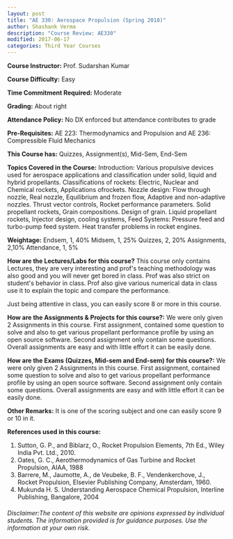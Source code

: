 ```yaml
---
layout: post
title: "AE 330: Aerospace Propulsion (Spring 2018)"
author: Shashank Verma
description: "Course Review: AE330"
modified: 2017-06-17
categories: Third Year Courses
---
```


**Course Instructor:** Prof. Sudarshan Kumar

**Course Difficulty:** Easy

**Time Commitment Required:** Moderate

**Grading:** About right

**Attendance Policy:** No DX enforced but attendance contributes to grade

**Pre-Requisites:** AE 223: Thermodynamics and Propulsion and AE 236: Compressible Fluid Mechanics

**This Course has:** Quizzes, Assignment(s), Mid-Sem, End-Sem

**Topics Covered in the Course:**
Introduction: Various propulsive devices used for aerospace applications and classification under solid, liquid and hybrid propellants.
Classifications of rockets: Electric, Nuclear and Chemical rockets, Applications ofrockets.
Nozzle design: Flow through nozzle, Real nozzle, Equilibrium and frozen flow, Adaptive and non-adaptive nozzles. Thrust vector controls, Rocket performance parameters.
Solid propellant rockets, Grain compositions. Design of grain.
Liquid propellant rockets, Injector design, cooling systems, Feed Systems: Pressure feed and turbo-pump feed system.
Heat transfer problems in rocket engines.

**Weightage:**
Endsem, 1, 40%                                                                       Midsem, 1, 25%                                                                               Quizzes, 2, 20%                                                                            Assignments, 2,10%                                                           Attendance, 1, 5%

**How are the Lectures/Labs for this course?**
This course only contains Lectures, they are very interesting and prof's teaching methodology was also good and you will never get bored in class. Prof was also strict on student's behavior in class. Prof also give various numerical data in class use it to explain the topic and compare the performance. 

Just being attentive in class, you can easily score 8 or more in this course. 

**How are the Assignments & Projects for this course?:**
We were only given 2 Assignments in this course. First assignment, contained some question to solve and also to get various propellant performance profile by using an open source software. Second assignment only contain some questions. 
Overall assignments are easy and with little effort it can be easily done.

**How are the Exams (Quizzes, Mid-sem and End-sem) for this course?:**
We were only given 2 Assignments in this course. First assignment, contained some question to solve and also to get various propellant performance profile by using an open source software. Second assignment only contain some questions. 
Overall assignments are easy and with little effort it can be easily done.

**Other Remarks:**
It is one of the scoring subject and one can easily score 9 or 10 in it. 

**References used in this course:**
1. Sutton, G. P., and Biblarz, O., Rocket Propulsion Elements, 7th Ed., Wiley India Pvt. Ltd., 2010.
2. Oates, G. C., Aerothermodynamics of Gas Turbine and Rocket Propulsion, AIAA, 1988
3. Barrere, M., Jaumotte, A., de Veubeke, B. F., Vendenkerchove, J., Rocket Propulsion, Elsevier Publishing Company, Amsterdam, 1960.
4. Mukunda H. S. Understanding Aerospace Chemical Propulsion, Interline Publishing, Bangalore, 2004

###### Disclaimer:The content of this website are opinions expressed by individual students. The information provided is for guidance purposes. Use the information at your own risk.